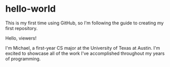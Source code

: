 # hello-world
This is my first time using GitHub, so I'm following the guide to creating my first repository.

Hello, viewers!

I'm Michael, a first-year CS major at the University of Texas at Austin. I'm excited to showcase all of the work I've accomplished throughout my years of programming.
